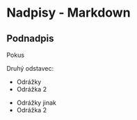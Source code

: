 # Nadpisy - Markdown

## Podnadpis

Pokus

Druhý odstavec:

* Odrážky
* Odrážka 2

- Odrážky jinak
- Odrážka 2
